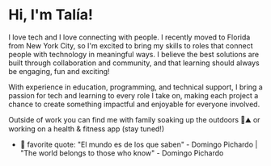# Hi, I'm Talía!

I love tech and I love connecting with people. I recently moved to Florida from New York City, so I'm excited to bring my skills to roles that connect people with technology in meaningful ways. I believe the best solutions are built through collaboration and community, and that learning should always be engaging, fun and exciting!

With experience in education, programming, and technical support, I bring a passion for tech and learning to every role I take on, making each project a chance to create something impactful and enjoyable for everyone involved.

Outside of work you can find me with family soaking up the outdoors 🌊⛰️ or working on a health & fitness app (stay tuned!)

- 💫 favorite quote: "El mundo es de los que saben" - Domingo Pichardo | "The world belongs to those who know" - Domingo Pichardo






<!--
**Tpichardo/Tpichardo** is a ✨ _special_ ✨ repository because its `README.md` (this file) appears on your GitHub profile.

Here are some ideas to get you started:

- 🔭 I’m currently working on ...

- 👯 I’m looking to collaborate on ...
- 🤔 I’m looking for help with ...

- 📫 How to reach me: ...
- 😄 Pronouns: ...
- ⚡ Fun fact: ...
-->
